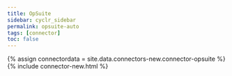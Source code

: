 ```yaml
---
title: OpSuite
sidebar: cyclr_sidebar
permalink: opsuite-auto
tags: [connector]
toc: false
---
```

{% assign connectordata = site.data.connectors-new.connector-opsuite %}
{% include connector-new.html %}	